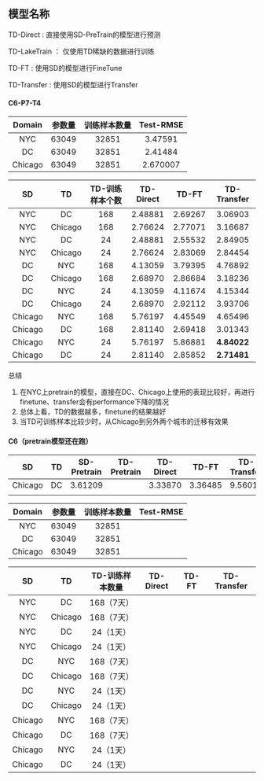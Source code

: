 ## 模型名称

TD-Direct : 直接使用SD-PreTrain的模型进行预测

TD-LakeTrain ： 仅使用TD稀缺的数据进行训练

TD-FT : 使用SD的模型进行FineTune

TD-Transfer : 使用SD的模型进行Transfer

#### C6-P7-T4

| Domain  | 参数量 | 训练样本数量 | Test-RMSE |
| :-----: | :----: | :----------: | :-------: |
|   NYC   | 63049  |    32851     |  3.47591  |
|   DC    | 63049  |    32851     |  2.41484  |
| Chicago | 63049  |    32851     | 2.670007  |

|   SD    |   TD    | TD-训练样本个数 | TD-Direct |  TD-FT  | TD-Transfer |
| :-----: | :-----: | :-------------: | :-------: | :-----: | :---------: |
|   NYC   |   DC    |       168       |  2.48881  | 2.69267 |   3.06903   |
|   NYC   | Chicago |       168       |  2.76624  | 2.77071 |   3.16687   |
|   NYC   |   DC    |       24        |  2.48881  | 2.55532 |   2.84905   |
|   NYC   | Chicago |       24        |  2.76624  | 2.83069 |   2.84454   |
|   DC    |   NYC   |       168       |  4.13059  | 3.79395 |   4.76892   |
|   DC    | Chicago |       168       |  2.68970  | 2.86684 |   3.18236   |
|   DC    |   NYC   |       24        |  4.13059  | 4.11674 |   4.15344   |
|   DC    | Chicago |       24        |  2.68970  | 2.92112 |   3.93706   |
| Chicago |   NYC   |       168       |  5.76197  | 4.45549 |   4.65496   |
| Chicago |   DC    |       168       |  2.81140  | 2.69418 |   3.01343   |
| Chicago |   NYC   |       24        |  5.76197  | 5.86881 | **4.84022** |
| Chicago |   DC    |       24        |  2.81140  | 2.85852 | **2.71481** |

总结

1. 在NYC上pretrain的模型，直接在DC、Chicago上使用的表现比较好，再进行finetune、transfer会有performance下降的情况
2. 总体上看，TD的数据越多，finetune的结果越好
3. 当TD可训练样本比较少时，从Chicago到另外两个城市的迁移有效果

#### C6（pretrain模型还在跑）

|   SD    |  TD  | SD-Pretrain | TD-Pretrain | TD-Direct |  TD-FT  | TD-Transfer |
| :-----: | :--: | :---------: | :---------: | :-------: | :-----: | :---------: |
| Chicago |  DC  |   3.61209   |             |  3.33870  | 3.36485 |   9.56013   |
|         |      |             |             |           |         |             |

| Domain  | 参数量 | 训练样本数量 | Test-RMSE |
| :-----: | :----: | :----------: | :-------: |
|   NYC   | 63049  |    32851     |           |
|   DC    | 63049  |    32851     |           |
| Chicago | 63049  |    32851     |           |

|   SD    |   TD    | TD-训练样本数量 | TD-Direct | TD-FT | TD-Transfer |
| :-----: | :-----: | :-------------: | :-------: | :---: | :---------: |
|   NYC   |   DC    |   168（7天）    |           |       |             |
|   NYC   | Chicago |   168（7天）    |           |       |             |
|   NYC   |   DC    |    24（1天）    |           |       |             |
|   NYC   | Chicago |    24（1天）    |           |       |             |
|   DC    |   NYC   |   168（7天）    |           |       |             |
|   DC    | Chicago |   168（7天）    |           |       |             |
|   DC    |   NYC   |    24（1天）    |           |       |             |
|   DC    | Chicago |    24（1天）    |           |       |             |
| Chicago |   NYC   |   168（7天）    |           |       |             |
| Chicago |   DC    |   168（7天）    |           |       |             |
| Chicago |   NYC   |    24（1天）    |           |       |             |
| Chicago |   DC    |    24（1天）    |           |       |             |
